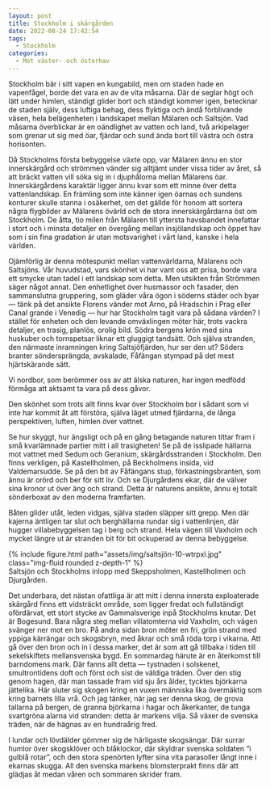 ```yaml
---
layout: post
title: Stockholm i skärgården
date: 2022-08-24 17:42:54
tags: 
  - Stockholm 
categories: 
  - Mot väster- och österhav
---
```


Stockholm bär i sitt vapen en kungabild, men om staden hade en vapenfågel, borde det vara en av de vita måsarna. Där de seglar högt och lätt under himlen, ständigt glider bort och ständigt kommer igen, betecknar de staden själv, dess luftiga behag, dess flyktiga och ändå förblivande väsen, hela belägenheten i landskapet mellan Mälaren och Saltsjön. Vad måsarna överblickar är en oändlighet av vatten och land, två arkipelager som grenar ut sig med öar, fjärdar och sund ända bort till västra och östra horisonten.

Då Stockholms första bebyggelse växte opp, var Mälaren ännu en stor innerskärgård och strömmen vänder sig alltjämt under vissa tider av året, så att bräckt vatten vill söka sig in i djuphålorna mellan Mälarens öar. Innerskärgårdens karaktär ligger ännu kvar som ett minne över detta vattenlandskap. En främling som inte känner igen öarnas och sundens konturer skulle stanna i osäkerhet, om det gällde för honom att sortera några flygbilder av Mälarens övärld och de stora innerskärgårdarna öst om Stockholm. De åtta, tio milen från Mälaren till yttersta havsbandet innefattar i stort och i minsta detaljer en övergång mellan insjölandskap och öppet hav som i sin fina gradation är utan motsvarighet i vårt land, kanske i hela världen.

Ojämförlig är denna mötespunkt mellan vattenvärldarna, Mälarens och Saltsjöns. Vår huvudstad, vars skönhet vi har vant oss att prisa, borde vara ett smycke utan tadel i ett landskap som detta. Men utsikten från Strömmen säger något annat. Den enhetlighet över husmassor och fasader, den sammanslutna gruppering, som gläder våra ögon i söderns städer och byar &mdash; tänk på det ansikte Florens vänder mot Arno, på Hradschin i Prag eller Canal grande i Venedig &mdash; hur har Stockholm tagit vara på sådana värden? I stället för enheten och den levande omväxlingen möter här, trots vackra detaljer, en trasig, planlös, orolig bild. Södra bergens krön med sina huskuber och tornspetsar liknar ett gluggigt tandsätt. Och själva stranden, den närmaste inramningen kring Saltsjöfjärden, hur ser den ut? Söders branter söndersprängda, avskalade, Fåfängan stympad på det mest hjärtskärande sätt.

Vi nordbor, som berömmer oss av att älska naturen, har ingen medfödd förmåga att aktsamt ta vara på dess gåvor.

Den skönhet som trots allt finns kvar över Stockholm bor i sådant som vi inte har kommit åt att förstöra, själva läget utmed fjärdarna, de långa perspektiven, luften, himlen över vattnet.

Se hur skyggt, hur ängsligt och på en gång betagande naturen tittar fram i små kvarlämnade partier mitt i all trasigheten! Se på de isslipade hällarna mot vattnet med Sedum och Geranium, skärgårdsstranden i Stockholm. Den finns verkligen, på Kastellholmen, på Beckholmens insida, vid Valdemarsudde. Se på den bit av Fåfängans stup, förkastningsbranten, som ännu är orörd och ber för sitt liv. Och se Djurgårdens ekar, där de välver sina kronor ut över äng och strand. Detta är naturens ansikte, ännu ej totalt sönderboxat av den moderna framfarten.

Båten glider utåt, leden vidgas, själva staden släpper sitt grepp. Men där kajerna äntligen tar slut och berghällarna rundar sig i vattenlinjen, där hugger villabebyggelsen tag i berg och strand. Hela vägen till Vaxholm och mycket längre ut är stranden bit för bit ockuperad av denna bebyggelse.

<div class="row mt-3">
    <div class="col-sm mt-3 mt-md-0">
        {% include figure.html path="assets/img/saltsjön-10-wtrpxl.jpg" class="img-fluid rounded z-depth-1" %}
    </div>
</div>
<div class="caption">
    Saltsjön och Stockholms inlopp med Skeppsholmen, Kastellholmen och Djurgården.
</div>

Det underbara, det nästan ofattliga är att mitt i denna innersta exploaterade skärgård finns ett vidsträckt område, som ligger fredat och fullständigt ofördärvat, ett stort stycke av Gammalsverige inpå Stockholms knutar. Det är Bogesund. Bara några steg mellan villatomterna vid Vaxholm, och vägen svänger ner mot en bro. På andra sidan bron möter en fri, grön strand med yppiga kärrängar och skogsbryn, med åkrar och små röda torp i vikarna. Att gå över den bron och in i dessa marker, det är som att gå tillbaka i tiden till sekelskiftets mellansvenska bygd. En sommardag härute är en återkomst till barndomens mark. Där fanns allt detta &mdash; tystnaden i solskenet, smultrontidens doft och först och sist de väldiga träden. Över den stig genom hagen, där man tassade fram vid sju års ålder, tycktes björkarna jättelika. Här sluter sig skogen kring en vuxen människa lika övermäktig som kring barnets lilla vrå. Och jag tänker, när jag ser denna skog, de grova tallarna på bergen, de granna björkarna i hagar och åkerkanter, de tunga svartgröna alarna vid stranden: detta är markens vilja. Så växer de svenska träden, när de hägnas av en hundraårig fred.

I lundar och lövdälder gömmer sig de härligaste skogsängar. Där surrar humlor över skogsklöver och blåklockor, där skyldrar svenska soldaten &#8220;i gulblå rotar&#8221;, och den stora spenörten lyfter sina vita parasoller långt inne i ekarnas skugga. All den svenska markens blomsterprakt finns där att glädjas åt medan våren och sommaren skrider fram.
